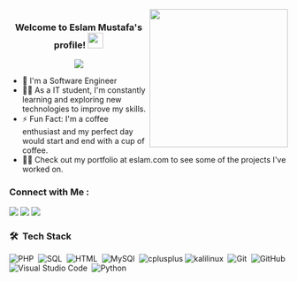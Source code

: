 
<img width="250" align="right" src="https://c.tenor.com/_DOBjnGspYAAAAAM/code-coding.gif">

<h3 align="center">
  Welcome to Eslam Mustafa's profile!
  <img src="https://media.giphy.com/media/hvRJCLFzcasrR4ia7z/giphy.gif" width="28">
</h3>

<!-- Typing SVG by DenverCoder1 - https://github.com/DenverCoder1/readme-typing-svg -->
<p align="center">
  <a href="https://github.com/DenverCoder1/readme-typing-svg"><img src="https://readme-typing-svg.herokuapp.com/?lines=backend-Engineer;Always%20learning%20new%20things&font=Fira%20Code&center=true&width=440&height=45&color=f75c7e&vCenter=true&size=22"></a>
</p> 

- 🏢 I'm a Software Engineer 
- 👨‍💻 As a IT student, I'm constantly learning and exploring new technologies to improve my skills.
- ⚡ Fun Fact: I'm a coffee enthusiast and my perfect day would start and end with a cup of coffee.
- 👨‍💻 Check out my portfolio at eslam.com to see some of the projects I've worked on.


### Connect with Me :

<a href="https://www.linkedin.com/in/eslam-mustafa-6a5b6b240/" target="_blank"><img src="https://img.shields.io/badge/-eslam%20Mustafa-0077B5?style=for-the-badge&logo=Linkedin&logoColor=white"/></a>
<a href="https://t.me/eslammustafa1" target="_blank"><img src="https://img.shields.io/badge/-Eslam%20Mustafa-0077B5?style=for-the-badge&logo=Telegram&logoColor=white"/></a>
<a href="https://twitter.com/EslamMo88606915" target="_balnk"><img src="https://img.shields.io/badge/-Eslam%20Mustafa-0077B5?style=for-the-badge&logo=Twitter&logoColor=white"/></a>
### 🛠 &nbsp;Tech Stack
![PHP](https://img.shields.io/badge/-PHP-05122A?style=flat&logo=PHP)&nbsp;
![SQL](https://img.shields.io/badge/-SQL-05122A?style=flat&logo=microsoftsqlserver)&nbsp;
![HTML](https://img.shields.io/badge/-HTML-05122A?style=flat&logo=HTML5)&nbsp;
![MySQl](https://img.shields.io/badge/-MySQl-05122A?style=flat&logo=MySQl&logoColor=1572B6)&nbsp;
![cplusplus](https://img.shields.io/badge/-C++-05122A?style=flat&logo=cplusplus)
![kalilinux](https://img.shields.io/badge/-kalilinux-05122A?style=flat&logo=kalilinux&logoColor=339933)&nbsp;
![Git](https://img.shields.io/badge/-Git-05122A?style=flat&logo=git)&nbsp;
![GitHub](https://img.shields.io/badge/-GitHub-05122A?style=flat&logo=github)&nbsp;
![Visual Studio Code](https://img.shields.io/badge/-Visual%20Studio%20Code-05122A?style=flat&logo=visual-studio-code&logoColor=007ACC)&nbsp;
![Python](https://img.shields.io/badge/-Python%20-05122A?style=flat&logo=python)&nbsp;

